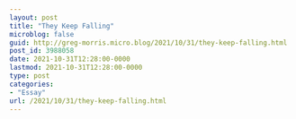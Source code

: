 ```yaml
---
layout: post
title: "They Keep Falling"
microblog: false
guid: http://greg-morris.micro.blog/2021/10/31/they-keep-falling.html
post_id: 3988058
date: 2021-10-31T12:28:00-0000
lastmod: 2021-10-31T12:28:00-0000
type: post
categories:
- "Essay"
url: /2021/10/31/they-keep-falling.html
---
```


